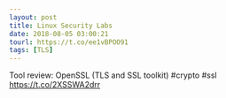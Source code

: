 ```yaml
---
layout: post
title: Linux Security Labs
date: 2018-08-05 03:00:21
tourl: https://t.co/ee1vBPOO91
tags: [TLS]
---
```

Tool review: OpenSSL (TLS and SSL toolkit) #crypto #ssl https://t.co/2XSSWA2drr